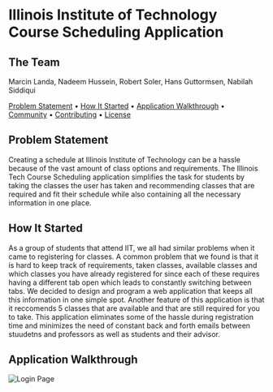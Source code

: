 # Illinois Institute of Technology Course Scheduling Application

## The Team
Marcin Landa, Nadeem Hussein, Robert Soler, Hans Guttormsen, Nabilah Siddiqui

<a href="#problem-statement">Problem Statement</a> •
<a href="how-it-started">How It Started</a> •
<a href="#application-walkthrough">Application Walkthrough</a> •
<a href="#community">Community</a> •
<a href="#contributing">Contributing</a> •
<a href="#license">License</a>

## Problem Statement
Creating a schedule at Illinois Institute of Technology can be a hassle because of the vast amount of class options and requirements. The Illinois Tech Course Scheduling application simplifies the task for students by taking the classes the user has taken and recommending classes that are required and fit their schedule while also containing all the necessary information in one place.

## How It Started
As a group of students that attend IIT, we all had similar problems when it came to registering for classes. A common problem that we found is that it is hard to keep track of requirements, taken classes, available classes and which classes you have already registered for since each of these requires having a different tab open which leads to constantly switching between tabs. We decided to design and program a web application that keeps all this information in one simple spot. Another feature of this application is that it reccomends 5 classes that are available and that are still required for you to take. This application eliminates some of the hassle during registration time and minimizes the need of constant back and forth emails between stuudetns and professors as well as students and their advisor.

## Application Walkthrough
![Login Page]([/main/FlaskReference/static/images/Page1.png?raw=true "Login Page")
